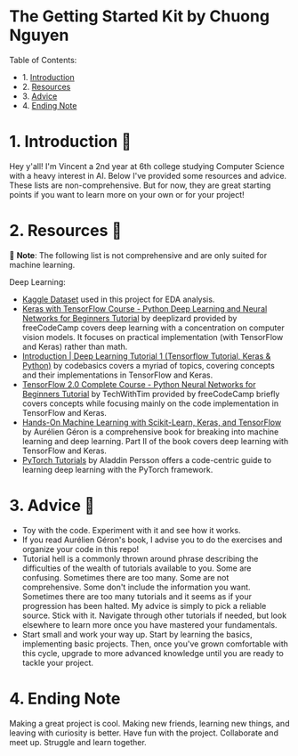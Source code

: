 # The Getting Started Kit by Chuong Nguyen

<div class="alert alert-block alert-info">
Table of Contents: <br>
<ul>
    <li>1. <a href="https://github.com/chuongnguyen26/EDA_Project-1/blob/main/resources.md#1-introduction-">Introduction</a></li>
    <li>2. <a href="https://github.com/chuongnguyen26/EDA_Project-1/blob/main/resources.md#2-resources-">Resources</a></li>
    <li>3. <a href="https://github.com/chuongnguyen26/EDA_Project-1/blob/main/resources.md#3-advice-">Advice</a></li>
    <li>4. <a href="https://github.com/chuongnguyen26/EDA_Project-1/blob/main/resources.md#4-ending-note">Ending Note</a></li>
</ul>
</div>

# 1. Introduction 👋

Hey y'all! I'm Vincent a 2nd year at 6th college studying Computer Science with a heavy interest in AI. Below I've provided some resources and advice. These lists
are non-comprehensive. But for now, they are great starting points if you want to learn more on your own or for your project!

# 2. Resources 📘

📌 __Note__: The following list is not comprehensive and are only suited for machine learning.

Deep Learning:

- [Kaggle Dataset](https://www.kaggle.com/datasets/vagnerbessa/average-car-prices-bazil) used in this project
for EDA analysis.
- [Keras with TensorFlow Course - Python Deep Learning and Neural Networks for Beginners Tutorial](https://www.youtube.com/watch?v=qFJeN9V1ZsI&t=3811s) by deeplizard provided by freeCodeCamp covers deep learning with a concentration on computer vision models. It focuses on practical implementation (with TensorFlow and Keras) rather than math.
- [Introduction | Deep Learning Tutorial 1 (Tensorflow Tutorial, Keras & Python)](https://www.youtube.com/watch?v=Mubj_fqiAv8&list=PLeo1K3hjS3uu7CxAacxVndI4bE_o3BDtO) by codebasics covers a myriad of topics, covering concepts and their implementations in TensorFlow and Keras.
- [TensorFlow 2.0 Complete Course - Python Neural Networks for Beginners Tutorial](https://www.youtube.com/watch?v=tPYj3fFJGjk&t=21s) by TechWithTim provided by freeCodeCamp briefly covers concepts while focusing mainly on the code implementation in TensorFlow and Keras.
- [Hands-On Machine Learning with Scikit-Learn, Keras, and TensorFlow](https://drive.google.com/drive/folders/1Cf4wpLLBomt-V6HDScNnOYLDfarcjjyZ) by Aurélien Géron is a comprehensive book for breaking into machine learning and deep learning. Part II of the book covers deep learning with TensorFlow and Keras.
- [PyTorch Tutorials](https://www.youtube.com/watch?v=2S1dgHpqCdk&list=PLhhyoLH6IjfxeoooqP9rhU3HJIAVAJ3Vz) by Aladdin Persson offers a code-centric guide to learning deep learning with the PyTorch framework.

# 3. Advice 🤔

- Toy with the code. Experiment with it and see how it works.
- If you read Aurélien Géron's book, I advise you to do the exercises and organize your code in this repo!
- Tutorial hell is a commonly thrown around phrase describing the difficulties of the wealth of tutorials available to you. Some are confusing. Sometimes there are too many. Some are not comprehensive. Some don't include the information you want. Sometimes there are too many tutorials and it seems as if your progression has been halted. My advice is simply to pick a reliable source. Stick with it. Navigate through other tutorials if needed, but look elsewhere to learn more once you have mastered your fundamentals.
- Start small and work your way up. Start by learning the basics, implementing basic projects. Then, once you've grown comfortable with this cycle, upgrade to more advanced knowledge until you are ready to tackle your project. 

# 4. Ending Note

Making a great project is cool. Making new friends, learning new things, and leaving with curiosity is better. Have fun with the project. Collaborate and meet up. Struggle and learn together.


